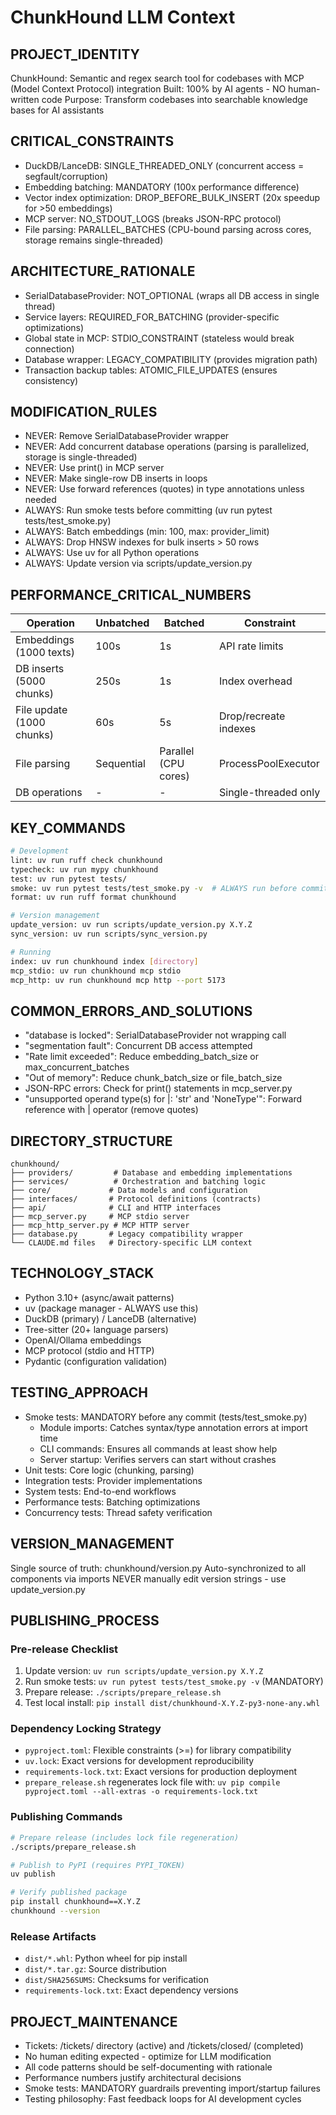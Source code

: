# ChunkHound LLM Context

## PROJECT_IDENTITY
ChunkHound: Semantic and regex search tool for codebases with MCP (Model Context Protocol) integration
Built: 100% by AI agents - NO human-written code
Purpose: Transform codebases into searchable knowledge bases for AI assistants

## CRITICAL_CONSTRAINTS
- DuckDB/LanceDB: SINGLE_THREADED_ONLY (concurrent access = segfault/corruption)
- Embedding batching: MANDATORY (100x performance difference)
- Vector index optimization: DROP_BEFORE_BULK_INSERT (20x speedup for >50 embeddings)
- MCP server: NO_STDOUT_LOGS (breaks JSON-RPC protocol)
- File parsing: PARALLEL_BATCHES (CPU-bound parsing across cores, storage remains single-threaded)

## ARCHITECTURE_RATIONALE
- SerialDatabaseProvider: NOT_OPTIONAL (wraps all DB access in single thread)
- Service layers: REQUIRED_FOR_BATCHING (provider-specific optimizations)
- Global state in MCP: STDIO_CONSTRAINT (stateless would break connection)
- Database wrapper: LEGACY_COMPATIBILITY (provides migration path)
- Transaction backup tables: ATOMIC_FILE_UPDATES (ensures consistency)

## MODIFICATION_RULES
- NEVER: Remove SerialDatabaseProvider wrapper
- NEVER: Add concurrent database operations (parsing is parallelized, storage is single-threaded)
- NEVER: Use print() in MCP server
- NEVER: Make single-row DB inserts in loops
- NEVER: Use forward references (quotes) in type annotations unless needed
- ALWAYS: Run smoke tests before committing (uv run pytest tests/test_smoke.py)
- ALWAYS: Batch embeddings (min: 100, max: provider_limit)
- ALWAYS: Drop HNSW indexes for bulk inserts > 50 rows
- ALWAYS: Use uv for all Python operations
- ALWAYS: Update version via scripts/update_version.py

## PERFORMANCE_CRITICAL_NUMBERS
| Operation | Unbatched | Batched | Constraint |
|-----------|-----------|---------|------------|
| Embeddings (1000 texts) | 100s | 1s | API rate limits |
| DB inserts (5000 chunks) | 250s | 1s | Index overhead |
| File update (1000 chunks) | 60s | 5s | Drop/recreate indexes |
| File parsing | Sequential | Parallel (CPU cores) | ProcessPoolExecutor |
| DB operations | - | - | Single-threaded only |

## KEY_COMMANDS
```bash
# Development
lint: uv run ruff check chunkhound
typecheck: uv run mypy chunkhound
test: uv run pytest tests/
smoke: uv run pytest tests/test_smoke.py -v  # ALWAYS run before commits
format: uv run ruff format chunkhound

# Version management
update_version: uv run scripts/update_version.py X.Y.Z
sync_version: uv run scripts/sync_version.py

# Running
index: uv run chunkhound index [directory]
mcp_stdio: uv run chunkhound mcp stdio
mcp_http: uv run chunkhound mcp http --port 5173
```

## COMMON_ERRORS_AND_SOLUTIONS
- "database is locked": SerialDatabaseProvider not wrapping call
- "segmentation fault": Concurrent DB access attempted
- "Rate limit exceeded": Reduce embedding_batch_size or max_concurrent_batches
- "Out of memory": Reduce chunk_batch_size or file_batch_size
- JSON-RPC errors: Check for print() statements in mcp_server.py
- "unsupported operand type(s) for |: 'str' and 'NoneType'": Forward reference with | operator (remove quotes)

## DIRECTORY_STRUCTURE
```
chunkhound/
├── providers/         # Database and embedding implementations
├── services/          # Orchestration and batching logic
├── core/             # Data models and configuration
├── interfaces/       # Protocol definitions (contracts)
├── api/              # CLI and HTTP interfaces
├── mcp_server.py     # MCP stdio server
├── mcp_http_server.py # MCP HTTP server
├── database.py       # Legacy compatibility wrapper
└── CLAUDE.md files   # Directory-specific LLM context
```

## TECHNOLOGY_STACK
- Python 3.10+ (async/await patterns)
- uv (package manager - ALWAYS use this)
- DuckDB (primary) / LanceDB (alternative) 
- Tree-sitter (20+ language parsers)
- OpenAI/Ollama embeddings
- MCP protocol (stdio and HTTP)
- Pydantic (configuration validation)

## TESTING_APPROACH
- Smoke tests: MANDATORY before any commit (tests/test_smoke.py)
  - Module imports: Catches syntax/type annotation errors at import time
  - CLI commands: Ensures all commands at least show help
  - Server startup: Verifies servers can start without crashes
- Unit tests: Core logic (chunking, parsing)
- Integration tests: Provider implementations
- System tests: End-to-end workflows
- Performance tests: Batching optimizations
- Concurrency tests: Thread safety verification

## VERSION_MANAGEMENT
Single source of truth: chunkhound/version.py
Auto-synchronized to all components via imports
NEVER manually edit version strings - use update_version.py

## PUBLISHING_PROCESS
### Pre-release Checklist
1. Update version: `uv run scripts/update_version.py X.Y.Z`
2. Run smoke tests: `uv run pytest tests/test_smoke.py -v` (MANDATORY)
3. Prepare release: `./scripts/prepare_release.sh`
4. Test local install: `pip install dist/chunkhound-X.Y.Z-py3-none-any.whl`

### Dependency Locking Strategy
- `pyproject.toml`: Flexible constraints (>=) for library compatibility
- `uv.lock`: Exact versions for development reproducibility
- `requirements-lock.txt`: Exact versions for production deployment
- `prepare_release.sh` regenerates lock file with: `uv pip compile pyproject.toml --all-extras -o requirements-lock.txt`

### Publishing Commands
```bash
# Prepare release (includes lock file regeneration)
./scripts/prepare_release.sh

# Publish to PyPI (requires PYPI_TOKEN)
uv publish

# Verify published package
pip install chunkhound==X.Y.Z
chunkhound --version
```

### Release Artifacts
- `dist/*.whl`: Python wheel for pip install
- `dist/*.tar.gz`: Source distribution
- `dist/SHA256SUMS`: Checksums for verification
- `requirements-lock.txt`: Exact dependency versions

## PROJECT_MAINTENANCE
- Tickets: /tickets/ directory (active) and /tickets/closed/ (completed)
- No human editing expected - optimize for LLM modification
- All code patterns should be self-documenting with rationale
- Performance numbers justify architectural decisions
- Smoke tests: MANDATORY guardrails preventing import/startup failures
- Testing philosophy: Fast feedback loops for AI development cycles